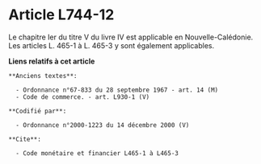 # Article L744-12

Le chapitre Ier du titre V du livre IV est applicable en Nouvelle-Calédonie. Les articles L. 465-1 à L. 465-3 y sont
également applicables.

**Liens relatifs à cet article**

	**Anciens textes**:

	  - Ordonnance n°67-833 du 28 septembre 1967 - art. 14 (M)
	  - Code de commerce. - art. L930-1 (V)

	**Codifié par**:

	  - Ordonnance n°2000-1223 du 14 décembre 2000 (V)

	**Cite**:

	  - Code monétaire et financier L465-1 à L465-3
